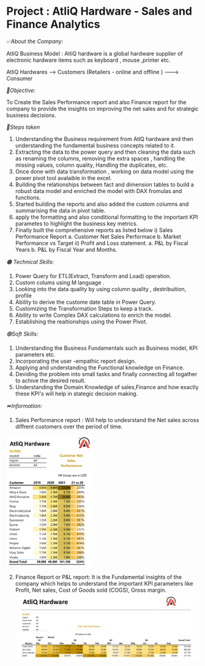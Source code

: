 # Project : AtliQ Hardware - Sales and Finance Analytics

*✅About the Company:*

AtliQ Business Model : AtliQ hardware is a global hardware supplier of electronic hardware items such as keyboard , mouse ,printer etc.

AtliQ Hardwares --> Customers (Retailers - online and offline ) ---> Consumer


*🌱Objective:*


To Create the Sales Performance report and also Finance report for the company to provide the insights on improving the net sales and for strategic business decisions.





*💠Steps taken*
1. Understanding the Business requirement from AtlQ hardware and then understanding the fundamental business concepts related to it.
2. Extracting the data to the power query and then cleaning the data such as renaming the columns, removing the extra spaces , handling the missing values, column quality,
Handling the duplicates, etc.
3. Once done with data transformation , working on data model using the power pivot tool avalaible in the excel.
4. Building the relationships between fact and dimension tables to build a robust data model and enriched the model with DAX fromulas and functions.
5. Started building the reports and also added the custom columns and summarising the data in pivot table.
6. apply the formatting and also conditional formatting to the important KPI parametes to highlight the business key metrics.
7. Finally built the comprehensive reports as listed below
   i) Sales Performance Report
   a. Customer Net Sales Performace
   b. Market Performance vs Target
   ii) Profit and Loss statement.
   a. P&L by Fiscal Years
   b. P&L by Fiscal Year and Months.

*🟠 Technical Skills:*
1. Power Query for ETL(Extract, Transform and Load) operation.
2. Custom colums using M language .
3. Looking into the data quality by using column quality , destribuition, profile
4. Ability to derive the custome date table in Power Query.
5. Customizing the Transformation Steps to keep a track.
6. Ability to write Complex DAX calculations to enrich the model.
7. Establishing the realtionships using the Power Pivot.


*🟢Soft Skills:*
1. Understanding the Business Fundamentals such as Business model, KPI parameters etc.
2. Incorporating the user -empathic report design.
3. Applying and understanding the Functional knowledge on Finance.
4. Deviding the problem into small tasks and finally connecting all togather to achive the desired result.
5. Understanding the Domain Knowledge of sales,Finance and how exactly these KPI's will help in stategic decision making.

*⏩Information:*

1. Sales Performance report : Will help to undesrstand the Net sales across diffrent customers over the period of time.
<img width="226" alt="Customer Net Sales Performance" src="347479775-77d9bccb-f1c4-470b-afce-64d0c82c47b6.png">

  2. Finance Report or P&L report: It is the Fundamental insights of the company which helps to understand the important KPI parameters like Profit, Net sales,
				Cost of Goods sold (COGS), Gross margin.
    <img width="568" alt="P L report by Fiscal Year" src="347480290-28ab84df-3469-474a-a2c8-11cd78487147.png">
